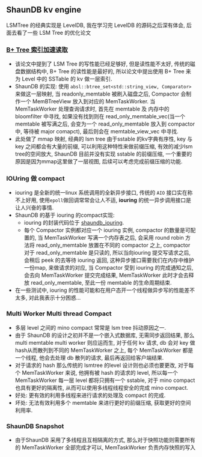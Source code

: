 ## ShaunDB kv engine
LSMTree 的经典实现是 LevelDB, 我在学习完 LevelDB 的源码之后深有体会, 后面去看了一些 LSM Tree 的优化论文

### [B+ Tree 索引加速读取](https://www.usenix.org/conference/fast19/presentation/kaiyrakhmet)
- 该论文中提到了 LSM Tree 的写性能已经足够好, 但是读性能不太好, 传统的磁盘数据结构中, B+ Tree 的读性能是最好的, 所以论文中提出使用 B+ Tree 来为 Level 中的 SSTable 的 kv 做一层索引.
- ShaunDB 的实现: 使用 ```absl::btree_set<std::string_view, Comparator>``` 来做这一层映射, 当 readonly_memtable 被刷入磁盘之后, Compactor 会制作一个 MemBTreeView 放入到对应的 MemTaskWorker. 当 MemTaskWorker 处理查询请求时, 首先在 memtable 及 内存中的 bloomfilter 中寻找, 如果没有找到则在 read_only_memtable_vec(当一个 memtable 被写满之后, 会变为一个 read_only_memtable 放入到 compactor 中, 等待被 major comapct), 最后则会在 memtable_view_vec 中寻找.
- 此处做了 mmap 映射, 经典的 lsm tree 由于sstable 的kv字典有序性, key 与 key 之间都会有大量的前缀, 可以利用这种特性来做前缀压缩, 有效的减少lsm tree的空间放大, ShaunDB 目前并没有实现 sstable 的前缀压缩, 一个重要的原因是因为mmap这里做了一层视图, 后续可以考虑完成前缀压缩的功能.

### IOUring 做 compact
- iouring 是全新的统一linux 系统调用的全新异步接口, 传统的 ```AIO``` 接口实在称不上好用, 使用```epoll```做回调常常会让人不适, **iouring** 的统一异步调用接口是让人兴奋的事情.
- ShaunDB 的基于 iouring 的compact实现:
  - iouring 的封装代码位于 [shaundb_iouring](/src/util/iouring.hpp).
  - 每个 Compactor 实例都对应一个 iouring 实例, compactor 的数量是可配置的, 当 MemTaskWorker 写满一个内存表之后, 会采用 round robin 方法将 read_only_memtable 放置在不同的 compactor 之上, compactor 对于 read_only_memtable 是只读的, 所以当向iouring 提交写请求之后, 会稍后 peek 的去等待 iouring 返回, 这种异步接口需要我们在内存中维护一份map, 来做请求的对应, 当 Compactor 受到 iouring 的完成通知之后, 会去向 MemTaskWorker 提交完成结果, MemTaskWorker 此时才会去释放 read_only_memtable, 至此一份 memtable 的生命周期结束.
- 在一些测试中, iouring 的性能可能和在用户态开一个线程做异步写的性能差不太多, 对此我表示十分困惑...

### Multi Worker Multi thread Compact
- 多层 level 之间的 mino compact 常常是 lsm tree 抖动原因之一.
- 由于 ShaunDB 的设计之初并不是一个嵌入式数据库, 无需同步返回结果, 那么 multi memtable multi worker 则应运而生, 对于任何 kv 请求, db 会对 key 做hash从而散列到不同的 MemTaskWorker 之上, 每个 MemTaskWorker 都是一个线程, 他会去处理 db 散列的请求, 最后再返回给客户端结果.
- 对于请求的 hash 那么传统的 lsmtree 的level 设计则也必须也要更改, 对于每个 MemTaskWorker 来说, 他拥有被 hash 的请求的 level, 所以每一个 MemTaskWorker 每一层 level 都将只拥有一个 sstable, 对于 mino compact 也具有更好的隔离性, 从而可以使用多线程线程安全的完成 mino compact.
- 好处: 更有效的利用多线程来进行请求的处理及 compact 的完成.
- 坏处: 无法有效利用多个 memtable 来进行更好的前缀压缩, 获取更好的空间利用率.

### ShaunDB Snapshot
- 由于ShaunDB 采用了多线程且互相隔离的方式, 那么对于快照功能则需要所有的 MemTaskWorker 全部完成才可以, MemTaskWorker 负责内存快照的写入